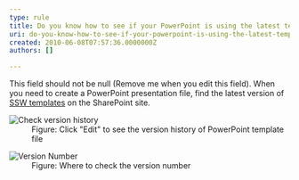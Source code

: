 ```yaml
---
type: rule
title: Do you know how to see if your PowerPoint is using the latest template?
uri: do-you-know-how-to-see-if-your-powerpoint-is-using-the-latest-template
created: 2010-06-08T07:57:36.0000000Z
authors: []

---
```


 This field should not be null (Remove me when you edit this field). 
When you need to create a PowerPoint presentation file, find the latest version of [SSW templates](http&#58;//projects.ssw.com.au/Templates/Forms/AllItems.aspx) on the SharePoint site.
<dl>    <dt><img class="ms-rteCustom-ImageArea" alt="Check version history" src="/Standards/Communication/RulesToBetterPowerpointPresentations/PublishingImages/versionHistory.jpg"> </dt>
    <dd class="ms-rteCustom-FigureNormal">Figure&#58; Click &quot;Edit&quot; to see the version history of PowerPoint template file </dd></dl><dl>    <dt><img class="ms-rteCustom-ImageArea" alt="Version Number" src="/Standards/Communication/RulesToBetterPowerpointPresentations/PublishingImages/versionNo.jpg"> </dt>
    <dd class="ms-rteCustom-FigureNormal">Figure&#58; Where to check the version number </dd></dl>
